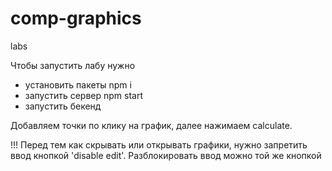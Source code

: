 # comp-graphics
labs

Чтобы запустить лабу нужно

- установить пакеты npm i
- запустить сервер npm start
- запустить бекенд

Добавляем точки по клику на график, далее нажимаем calculate.

!!! Перед тем как скрывать или открывать графики, нужно запретить ввод кнопкой 'disable edit'. Разблокировать ввод можно той же кнопкой
